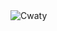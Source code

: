 <img src="https://komarev.com/ghpvc/?username=Cwatys&label=Ziyaretçi%20Sayısı&color=552b75" alt="Cwaty" />
